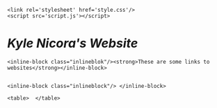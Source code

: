 <!DOCTYPE html>
<html>
<title> Kyle Nicora's Webpage </title>
<head>

	<link rel='stylesheet' href='style.css'/>
	<script src='script.js'></script> 
</head>
<body>
<h1 id="mainheading"> <em>Kyle Nicora's Website </em></h1> 






    <inline-block class="inlineblok"/><strong>These are some links to websites</strong></inline-block> 
    

    <inline-block class="inlineblock"/> </inline-block>  
  
    <table>  </table> 
</body>
    </html>
